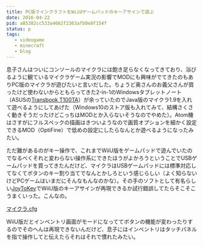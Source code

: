 ```yaml
---
title: PC版マインクラフトをWiiUゲームパッドのキーアサインで遊ぶ
date: 2016-04-22
pid: a85382cc533a4662f2363afb0e8f154f
status: p
tags:
   - videogame
   - minecraft
   - blog
---
```


息子さんはついにコンソールのマイクラには飽き足らなくなってきており、浴びるように観ているマイクラゲーム実況の影響でMODにも興味がでてきたのもありPC版のマイクラが遊びたいと言いだした。ちょうど奥さんのお義父さんが買ったけど使わないからともらってきた2-in-1のWindowsタブレットノート（ASUSの[Transbook T100TA][1]）が余っていたのでJava版のマイクラ1.9を入れて遊べるようにしてあげた（Windows10のストア版も入れてみて、結構さくさく動きそうだったけどこっちはMODとか入らないそうなのでやめた）。Atom機はさすがにフルスペックの描画はきついようなので画質オプションを細かく設定できるMOD（OptiFine）で低めの設定にしたらなんとか遊べるようになったみたい。

ただ難があるのがキー操作で、これまでWiiU版をゲームパッドで遊んでいたのでなるべくそれと変わらない操作系にできたほうがよかろうということでUSBゲームパッドを買ってきたんだけど、マイクラはUSBゲームパッドには標準対応してなくてボタンのキー割り当てでなんとかしろという感じらしい（よく知らないけどPCゲームはいまだにそんなもんなのかな）。その手のソフトとして有名らしい[JoyToKey][2]でWiiU版のキーアサインが再現できるか試行錯誤してたらそこそこうまくいった。こんなの。

[マイクラ.cfg][3]

WiiU版だとインベントリ画面がモードになっててボタンの機能が変わったりするのでそのへんは再現できないんだけど、息子にはインベントリはタッチパネルを指で操作してと伝えたらそれはそれで慣れたみたい。

[1]:	https://www.asus.com/jp/2-in-1-PCs/ASUS_TransBook_T100TA/
[2]:	http://joytokey.net/ja/
[3]:	https://gist.github.com/dotimpact/80cd31768764a8ba29d5412dd5588a1f